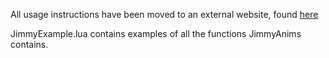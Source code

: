 All usage instructions have been moved to an external website, found [here]([https://www.notion.so/jimmyhelp/JimmyAnims-79adfdca2fe04f9c9ede5e0bfd898b6a](https://www.notion.so/jimmyhelp/Old-Guide-for-JimmyAnims-17c5384de5828063b46fcb876698f956))

JimmyExample.lua contains examples of all the functions JimmyAnims contains.
